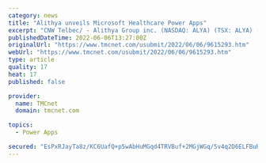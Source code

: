 ```yaml
---
category: news
title: "Alithya unveils Microsoft Healthcare Power Apps"
excerpt: "CNW Telbec/ - Alithya Group inc. (NASDAQ: ALYA) (TSX: ALYA) (\"Alithya\") today announced details of its Alithya 365 Power Apps for Healthcare which further strengthen Alithya's position as a go-to partner for the Microsoft Cloud for Healthcare."
publishedDateTime: 2022-06-06T13:27:00Z
originalUrl: "https://www.tmcnet.com/usubmit/2022/06/06/9615293.htm"
webUrl: "https://www.tmcnet.com/usubmit/2022/06/06/9615293.htm"
type: article
quality: 17
heat: 17
published: false

provider:
  name: TMCnet
  domain: tmcnet.com

topics:
  - Power Apps

secured: "EsPxRJayTa8z/KC6UafQ+p5wAbHuMGqd4TRVBuf+2MGjWGq/5v4q2D6ELFBuRNooFi9kltRCdS/DOlLmI2QTVFDCiEQ7jj96GDqlg+m6sXf5XN03DbOb0SsK0aPM57tdxpinbMWA4P6hHE0rxhp6o166ve1m4G8BHbQQ7nzR6eNEH8i1n3fhp2jKwYIyFr0YACrj87trIKP3PuqrBIz8RorkaIpxkZTgZ9JPUhk0eW0aJUyXBQGQuVGu21lepo1zi8UbjS9h657Ptx1/E8fyD/g8Rck8t4Upa7c2MuCMg7CqqJ7pkW2LpFhj5c34CZaiqTplVgsU0hY7woKlC1n9jkakHg+d4xuUolJEJ6e5WF8=;pRL41+sJaoxEbDhEh8OJuA=="
---
```


